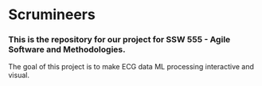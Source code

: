 # Scrumineers

### This is the repository for our project for SSW 555 - Agile Software and Methodologies.

The goal of this project is to make ECG data ML processing interactive and visual.
